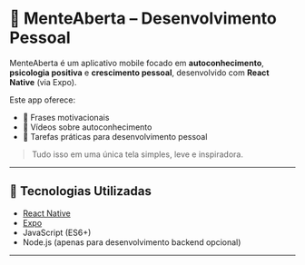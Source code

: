 # 🌱 MenteAberta – Desenvolvimento Pessoal

MenteAberta é um aplicativo mobile focado em **autoconhecimento**, **psicologia positiva** e **crescimento pessoal**, desenvolvido com **React Native** (via Expo).

Este app oferece:

- 📖 Frases motivacionais
- 🎥 Vídeos sobre autoconhecimento
- 📝 Tarefas práticas para desenvolvimento pessoal

> Tudo isso em uma única tela simples, leve e inspiradora.

---

## 📲 Tecnologias Utilizadas

- [React Native](https://reactnative.dev/)
- [Expo](https://expo.dev/)
- JavaScript (ES6+)
- Node.js (apenas para desenvolvimento backend opcional)

---

